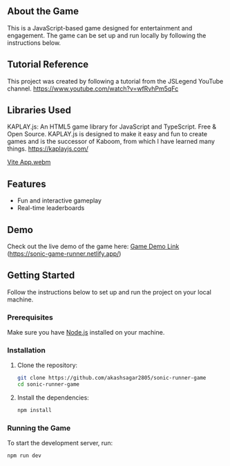 ## About the Game
This is a JavaScript-based game designed for entertainment and engagement. The game can be set up and run locally by following the instructions below.

## Tutorial Reference
This project was created by following a tutorial from the JSLegend YouTube channel.
https://www.youtube.com/watch?v=wfRvhPm5qFc

## Libraries Used
KAPLAY.js: An HTML5 game library for JavaScript and TypeScript. Free & Open Source. KAPLAY.js is designed to make it easy and fun to create games and is the successor of Kaboom, from which I have learned many things.
https://kaplayjs.com/

[Vite App.webm](https://github.com/user-attachments/assets/4951aa59-4d24-4507-800d-e95896b18fbb)



## Features
- Fun and interactive gameplay
- Real-time leaderboards 

## Demo

Check out the live demo of the game here: [Game Demo Link](#)  
(https://sonic-game-runner.netlify.app/)

## Getting Started

Follow the instructions below to set up and run the project on your local machine.

### Prerequisites

Make sure you have [Node.js](https://nodejs.org/) installed on your machine.

### Installation

1. Clone the repository:

    ```bash
    git clone https://github.com/akashsagar2805/sonic-runner-game
    cd sonic-runner-game
    ```

2. Install the dependencies:

    ```bash
    npm install
    ```

### Running the Game

To start the development server, run:

```bash
npm run dev
